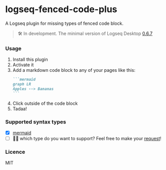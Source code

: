 # logseq-fenced-code-plus

A Logseq plugin for missing types of fenced code block.

> 🛠 In development. The minimal version of Logseq Desktop [0.6.7](https://github.com/logseq/logseq/releases)

### Usage

1. Install this plugin
2. Activate it
3. Add a markdown code block to any of your pages like this:
   ````markdown
   ```mermaid
   graph LR
   Apples --> Bananas
   ```
   ````
4. Click outside of the code block
5. Tadaa!

### Supported syntax types

- [x] [mermaid](https://mermaid-js.github.io/mermaid/#/)
- [ ] 🧑‍💻 which type do you want to support? Feel free to make your [request](https://github.com/xyhp915/logseq-fenced-code-plus/issues/new)!

### Licence

MIT
